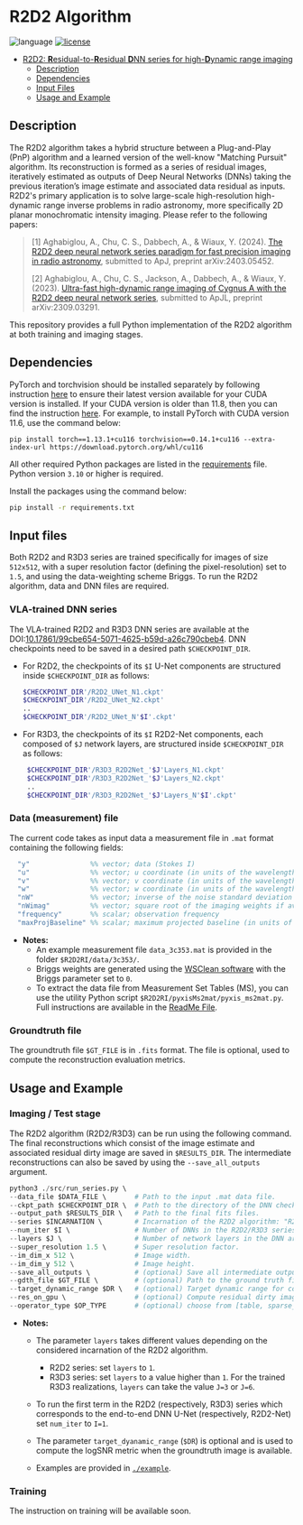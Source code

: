 # R2D2 Algorithm
![language](https://img.shields.io/badge/language-python-orange.svg)
[![license](https://img.shields.io/badge/license-GPL--3.0-brightgreen.svg)](LICENSE)

- [R2D2: **R**esidual-to-**R**esidual **D**NN series for high-**D**ynamic range imaging](#R2D2-Algorithm)
   - [Description](#description)
   - [Dependencies](#dependencies)
   - [Input Files](#input-files)
   - [Usage and Example](#usage-and-example)

## Description
The R2D2 algorithm takes a hybrid structure between a Plug-and-Play (PnP) algorithm and a learned version of the well-know "Matching Pursuit" algorithm. Its reconstruction is formed as a series of residual images, iteratively estimated as outputs of Deep Neural Networks (DNNs) taking the previous iteration’s image estimate and associated data residual as inputs. R2D2's primary application is to solve large-scale high-resolution high-dynamic range inverse problems in radio astronomy, more specifically 2D planar monochromatic intensity imaging. 
Please refer to the following papers:

>[1] Aghabiglou, A., Chu, C. S., Dabbech, A., & Wiaux, Y. (2024). [The R2D2 deep neural network series paradigm for fast precision imaging in radio astronomy](https://arxiv.org/abs/2403.05452),  submitted to ApJ, preprint arXiv:2403.05452.
>
>[2] Aghabiglou, A., Chu, C. S., Jackson, A., Dabbech, A., & Wiaux, Y. (2023). [Ultra-fast high-dynamic range imaging of Cygnus A with the R2D2 deep neural network series](https://arxiv.org/abs/2309.03291), submitted to ApJL, preprint arXiv:2309.03291.
>

This repository provides a full Python implementation of the R2D2 algorithm at both training and imaging stages.

<!--
# Usage
This section describes the usage of the R2D2-RI platform for:
- Testing the DNNs
- training the DNNs (include generating appropriate data as input to DNNs)
-->

## Dependencies
PyTorch and torchvision should be installed separately by following instruction [here](https://pytorch.org/get-started/locally/) to ensure their latest version available for your CUDA version is installed. If your CUDA version is older than 11.8, then you can find the instruction [here](https://pytorch.org/get-started/previous-versions/). For example, to install PyTorch with CUDA version 11.6, use the command below:
```
pip install torch==1.13.1+cu116 torchvision==0.14.1+cu116 --extra-index-url https://download.pytorch.org/whl/cu116
```
All other required Python packages are listed in the [requirements](requirements.txt) file. Python version `3.10` or higher is required.
   
   Install the packages using the command below:
   ``` bash
   pip install -r requirements.txt
   ```
## Input files
Both R2D2 and R3D3 series are trained specifically for images of size `512x512`, with a super resolution factor (defining the pixel-resolution) set to `1.5`, and using the data-weighting scheme Briggs. To run the R2D2 algorithm, data and DNN files are required.

### VLA-trained DNN series 
The VLA-trained R2D2 and R3D3 DNN series are available at the DOI:[10.17861/99cbe654-5071-4625-b59d-a26c790cbeb4](https://researchportal.hw.ac.uk/en/datasets/r2d2-deep-neural-network-series-for-radio-interferometric-imaging). DNN checkpoints need to be saved in a desired path `$CHECKPOINT_DIR`.  
- For R2D2, the checkpoints of its `$I` U-Net components are structured inside `$CHECKPOINT_DIR` as follows:
  ``` bash
  $CHECKPOINT_DIR'/R2D2_UNet_N1.ckpt'
  $CHECKPOINT_DIR'/R2D2_UNet_N2.ckpt'
  ..
  $CHECKPOINT_DIR'/R2D2_UNet_N'$I'.ckpt'
  ```
  
- For R3D3, the checkpoints of its `$I` R2D2-Net components, each composed of `$J` network layers, are structured inside `$CHECKPOINT_DIR` as follows:
  ``` bash
   $CHECKPOINT_DIR'/R3D3_R2D2Net_'$J'Layers_N1.ckpt'
   $CHECKPOINT_DIR'/R3D3_R2D2Net_'$J'Layers_N2.ckpt'
   ..
   $CHECKPOINT_DIR'/R3D3_R2D2Net_'$J'Layers_N'$I'.ckpt'
  ```
### Data (measurement) file
The current code takes as input data a measurement file in ``.mat`` format containing the following fields:

 ``` matlab 
   "y"               %% vector; data (Stokes I)
   "u"               %% vector; u coordinate (in units of the wavelength)
   "v"               %% vector; v coordinate (in units of the wavelength)
   "w"               %% vector; w coordinate (in units of the wavelength)
   "nW"              %% vector; inverse of the noise standard deviation 
   "nWimag"          %% vector; square root of the imaging weights if available (Briggs or uniform), empty otherwise
   "frequency"       %% scalar; observation frequency
   "maxProjBaseline" %% scalar; maximum projected baseline (in units of the wavelength; formally  max(sqrt(u.^2+v.^2)))
   ```

- **Notes:**
  - An example measurement file ``data_3c353.mat`` is provided in the folder ``$R2D2RI/data/3c353/``. 
  - Briggs weights are generated using the [WSClean software](https://wsclean.readthedocs.io/en/latest/) with the Briggs parameter set to `0`.
  - To extract the data file from Measurement Set Tables (MS), you can use the utility Python script `$R2D2RI/pyxisMs2mat/pyxis_ms2mat.py`. Full instructions are available in the [ReadMe File](https://github.com/basp-group-private/R2D2-RI/blob/main/pyxisMs2mat/ReadMe.md).

### Groundtruth file
The groundtruth file `$GT_FILE` is in `.fits` format. The file is optional, used to compute the reconstruction evaluation metrics.

## Usage and Example
### Imaging / Test stage
The R2D2 algorithm (R2D2/R3D3) can be run using the following command. The final reconstructions which consist of the image estimate and associated residual dirty image are saved in `$RESULTS_DIR`. The intermediate reconstructions can also be saved by using the `--save_all_outputs` argument.
``` python
python3 ./src/run_series.py \   
--data_file $DATA_FILE \       # Path to the input .mat data file.
--ckpt_path $CHECKPOINT_DIR \  # Path to the directory of the DNN checkpoints.
--output_path $RESULTS_DIR \   # Path to the final fits files.
--series $INCARNATION \        # Incarnation of the R2D2 algorithm: "R2D2" or "R3D3".
--num_iter $I \                # Number of DNNs in the R2D2/R3D3 series
--layers $J \                  # Number of network layers in the DNN architecture. Currently acceptable values 1, 3, 6.
--super_resolution 1.5 \       # Super resolution factor.
--im_dim_x 512 \               # Image width.
--im_dim_y 512 \               # Image height.
--save_all_outputs \           # (optional) Save all intermediate outputs, otherwise only final iteration results will be saved.
--gdth_file $GT_FILE \         # (optional) Path to the ground truth fits file.
--target_dynamic_range $DR \   # (optional) Target dynamic range for computation of logSNR metric.
--res_on_gpu \                 # (optional) Compute residual dirty images on GPU to significantly accelerate overall imaging time.
--operator_type $OP_TYPE       # (optional) choose from [table, sparse_matrix], default to `table` which is faster, `sparse_matrix` is relatively more accurate.
```
- **Notes:** 
   - The parameter `layers` takes different values depending on the considered incarnation of the R2D2 algorithm.
     -  R2D2 series: set `layers` to `1`.
     -  R3D3 series: set `layers` to a value higher than `1`. For the trained R3D3 realizations, `layers` can take the value `J=3` or `J=6`.

   - To run the first term in the R2D2 (respectively, R3D3) series which corresponds to the end-to-end DNN U-Net (respectively, R2D2-Net) set `num_iter` to `I=1`.
   - The parameter `target_dyanamic_range` (`$DR`) is optional and is used to compute the logSNR metric when the groundtruth image is available.

   - Examples are provided in [`./example`](example).

 ### Training
 The instruction on training will be available soon.

